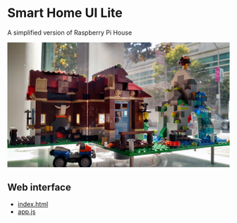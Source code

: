 # Smart Home UI Lite

A simplified version of Raspberry Pi House

![Pi House](pi-house.jpg "Raspberry Pi Lego House")


 
## Web interface

- [index.html](index.html)
- [app.js](js/app.js)